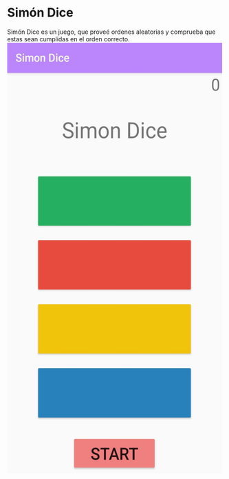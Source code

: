 # Simón Dice
Simón Dice es un juego, que proveé ordenes aleatorias y comprueba que estas sean cumplidas en el orden correcto.
<img alt="Imagen de Inicio del Juego" height="1000" src="Inicio.jpg" title="Menú de inicio" width="500"/>